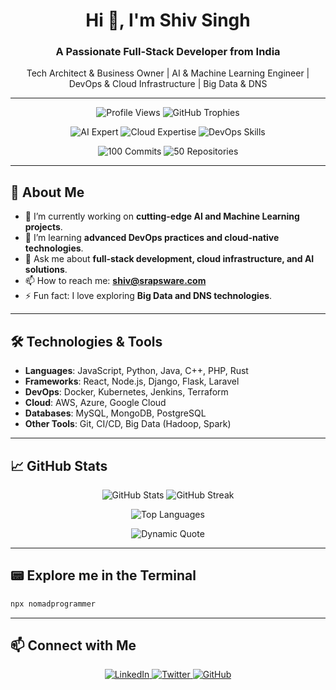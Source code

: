 <h1 align="center">Hi 👋, I'm Shiv Singh</h1>
<h3 align="center">A Passionate Full-Stack Developer from India</h3>

<p align="center">
  Tech Architect & Business Owner | AI & Machine Learning Engineer | DevOps & Cloud Infrastructure | Big Data & DNS
</p>

---

<p align="center">
  <img src="https://komarev.com/ghpvc/?username=ProgrammerNomad&label=Profile%20views&color=0e75b6&style=flat" alt="Profile Views" />
  <img src="https://github-profile-trophy.vercel.app/?username=ProgrammerNomad&theme=light" alt="GitHub Trophies" />
</p>

<p align="center">
  <img src="https://img.shields.io/badge/AI-Expert-blue?style=for-the-badge&logo=artificial-intelligence" alt="AI Expert" />
  <img src="https://img.shields.io/badge/Cloud-AWS%20%7C%20Azure%20%7C%20GCP-orange?style=for-the-badge&logo=cloud" alt="Cloud Expertise" />
  <img src="https://img.shields.io/badge/DevOps-Docker%20%7C%20Kubernetes%20%7C%20Terraform-green?style=for-the-badge&logo=devops" alt="DevOps Skills" />
</p>

<p align="center">
  <img src="https://img.shields.io/badge/100%20Commits-Badge-blue?style=for-the-badge" alt="100 Commits" />
  <img src="https://img.shields.io/badge/50%20Repositories-Badge-green?style=for-the-badge" alt="50 Repositories" />
</p>

---

## 🚀 About Me

- 🔭 I’m currently working on **cutting-edge AI and Machine Learning projects**.
- 🌱 I’m learning **advanced DevOps practices and cloud-native technologies**.
- 💬 Ask me about **full-stack development, cloud infrastructure, and AI solutions**.
- 📫 How to reach me: **shiv@srapsware.com**
- ⚡ Fun fact: I love exploring **Big Data and DNS technologies**.

---

## 🛠️ Technologies & Tools

- **Languages**: JavaScript, Python, Java, C++, PHP, Rust
- **Frameworks**: React, Node.js, Django, Flask, Laravel
- **DevOps**: Docker, Kubernetes, Jenkins, Terraform
- **Cloud**: AWS, Azure, Google Cloud
- **Databases**: MySQL, MongoDB, PostgreSQL
- **Other Tools**: Git, CI/CD, Big Data (Hadoop, Spark)

---

## 📈 GitHub Stats

<p align="center">
  <img src="https://github-readme-stats.vercel.app/api?username=ProgrammerNomad&show_icons=true&theme=radical" alt="GitHub Stats" />
  <img src="https://github-readme-streak-stats.herokuapp.com/?user=ProgrammerNomad&theme=radical" alt="GitHub Streak" />
</p>

<p align="center">
  <img src="https://github-readme-stats.vercel.app/api/top-langs/?username=ProgrammerNomad&layout=compact&theme=radical" alt="Top Languages" />
</p>

<p align="center">
  <img src="https://quotes-github-readme.vercel.app/api?type=horizontal&theme=radical" alt="Dynamic Quote" />
</p>

---

## 📟 Explore me in the Terminal

```bash
npx nomadprogrammer
```

---

## 📫 Connect with Me

<p align="center">
  <a href="https://linkedin.com/in/NomadProgrammer" target="_blank">
    <img src="https://img.shields.io/badge/LinkedIn-0077B5?style=for-the-badge&logo=linkedin&logoColor=white" alt="LinkedIn" />
  </a>
  <a href="https://twitter.com/ProgrammerNomad" target="_blank">
    <img src="https://img.shields.io/badge/Twitter-1DA1F2?style=for-the-badge&logo=twitter&logoColor=white" alt="Twitter" />
  </a>
  <a href="https://github.com/ProgrammerNomad" target="_blank">
    <img src="https://img.shields.io/badge/GitHub-181717?style=for-the-badge&logo=github&logoColor=white" alt="GitHub" />
  </a>
</p>
